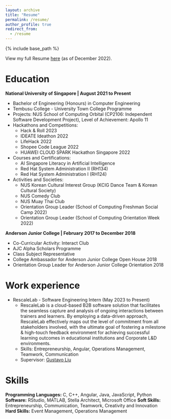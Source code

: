 ```yaml
---
layout: archive
title: "Resume"
permalink: /resume/
author_profile: true
redirect_from:
  - /resume
---
```


{% include base_path %}

View my full Resume [here](https://drive.google.com/file/d/1JJYvnP42z3WGx79Ih2ikQAWZHZVB6n1y/view?usp=sharing) (as of December 2022).

Education
======
**National University of Singapore | August 2021 to Present**  
- Bachelor of Engineering (Honours) in Computer Engineering   
- Tembusu College - University Town College Programme  
- Projects: NUS School of Computing Orbital (CP2106: Independent Software Development Project), Level of Achievement: Apollo 11
- Hackathons and Competitions:
  * Hack & Roll 2023
  * IDEATE Ideathon 2022
  * LifeHack 2022
  * Shopee Code League 2022
  * HUAWEI CLOUD SPARK Hackathon Singapore 2022
- Courses and Certifications:
  * AI Singapore Literacy in Artificial Intelligence
  * Red Hat System Administration II (RH134)
  * Red Hat System Administration I (RH124)
- Activities and Societies:
  * NUS Korean Cultural Interest Group (KCIG Dance Team & Korean Cultural Society)
  * NUS Comedy Club
  * NUS Muay Thai Club
  * Orientation Group Leader (School of Computing Freshman Social Camp 2022)
  * Orientation Group Leader (School of Computing Orientation Week 2022)

**Anderson Junior College | February 2017 to December 2018**  
- Co-Curricular Activity: Interact Club  
- AJC Alpha Scholars Programme  
- Class Subject Representative
- College Ambassador for Anderson Junior College Open House 2018  
- Orientation Group Leader for Anderson Junior College Orientation 2018   

Work experience
======
* RescaleLab - Software Engineering Intern (May 2023 to Present)
  * RescaleLab is a cloud-based B2B software solution that facilitates the seamless capture and analysis of ongoing interactions between trainers and learners. By employing a data-driven approach, RescaleLab effectively maps out the level of commitment from all stakeholders involved, with the ultimate goal of fostering a milestone & high-touch feedback environment for achieving successful learning outcomes in educational institutions and Corporate L&D environments.
  * Skills: Entrepreneurship, Angular, Operations Management, Teamwork, Communication
  * Supervisor: [Gustavo Liu](https://www.linkedin.com/in/gustavoliu/)
  
Skills
======
**Programming Languages:** C, C++, Angular, Java, JavaScript, Python  
**Software:** RStudio, MATLAB, Stella Architect, Microsoft Office
**Soft Skills:** Entrepreneurship, Communication, Teamwork, Creativity and Innovation
**Hard Skills:** Event Management, Operations Management
